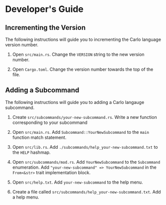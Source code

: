 # Developer's Guide

## Incrementing the Version

The following instructions will guide you to incrementing the Carlo language
version number.

1. Open `src/main.rs`.  Change the `VERSION` string to the new version number.

2. Open `Cargo.toml`.  Change the version number towards the top of the file.

## Adding a Subcommand

The following instructions will guide you to adding a Carlo langauge subcommand.

1. Create `src/subcommands/your-new-subcommand.rs`.  Write a new function corresponding
to your subcommand

2. Open `src/main.rs`.  Add `Subcommand::YourNewSubcommand` to the `main` function match
statement.

3. Open `src/lib.rs`.  Add `./subcommands/help_your-new-subcommand.txt` to the `HELP`
hashmap.

4. Open `src/subcommands/mod.rs`.  Add `YourNewSubcommand` to the `Subcommand` enumeration.
Add `"your-new-subcommand" => YourNewSubcommand` in the `From<&str>` trait implementation
block.

5. Open `src/help.txt`.  Add `your-new-subcommand` to the help menu.

6. Create a file called `src/subcommands/help_your-new-subcommand.txt`.  Add a help menu.